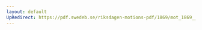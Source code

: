 ```yaml
---
layout: default
UpRedirect: https://pdf.swedeb.se/riksdagen-motions-pdf/1869/mot_1869__ak__00082/mot_1869__ak__00082_002.pdf
---
```

